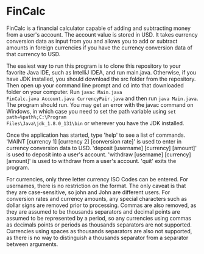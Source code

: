 # FinCalc
FinCalc is a financial calculator capable of adding and subtracting money from a user's account. The account value is stored in USD. It takes currency conversion data as input from you and allows you to add or subtract amounts in foreign currencies if you have the currency conversion data of that currency to USD.

The easiest way to run this program is to clone this repository to your favorite Java IDE, such as IntelliJ IDEA, and run main.java. Otherwise, if you have JDK installed, you should download the src folder from the repository. Then open up your command line prompt and cd into that downloaded folder on your computer. Run <code>javac Main.java FinCalc.java Account.java CurrencyPair.java</code> and then run <code>java Main.java</code>. The program should run. You may get an error with the javac command on Windows, in which case you need to set the path variable using <code>set path=%path%;C:\Program Files\Java\jdk_1.8.0_131\bin</code> or wherever you have the JDK installed.

Once the application has started, type 'help' to see a list of commands. 'MAINT [currency 1] [currency 2] [conversion rate]' is used to enter in currency conversion data to USD. 'deposit [username] [currency] [amount]' is used to deposit into a user's account. 'withdraw [username] [currency] [amount]' is used to withdraw from a user's account. 'quit' exits the program.

For currencies, only three letter currency ISO Codes can be entered. For usernames, there is no restriction on the format. The only caveat is that they are case-sensitive, so john and John are different users. For conversion rates and currency amounts, any special characters such as dollar signs are removed prior to processing. Commas are also removed, as they are assumed to be thousands separators and decimal points are assumed to be represented by a period, so any currencies using commas as decimals points or periods as thousands separators are not supported. Currencies using spaces as thousands separators are also not supported, as there is no way to distinguish a thousands separator from a separator between arguments.
